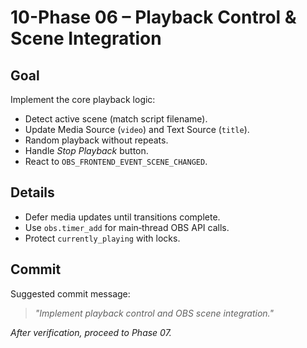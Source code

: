 # 10-Phase 06 – Playback Control & Scene Integration

## Goal
Implement the core playback logic:

- Detect active scene (match script filename).
- Update Media Source (`video`) and Text Source (`title`).
- Random playback without repeats.
- Handle *Stop Playback* button.
- React to `OBS_FRONTEND_EVENT_SCENE_CHANGED`.

## Details
- Defer media updates until transitions complete.
- Use `obs.timer_add` for main‑thread OBS API calls.
- Protect `currently_playing` with locks.

## Commit
Suggested commit message:  
> *"Implement playback control and OBS scene integration."*

*After verification, proceed to Phase 07.*